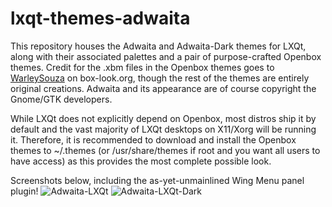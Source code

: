 # lxqt-themes-adwaita

This repository houses the Adwaita and Adwaita-Dark themes for LXQt, along with their associated palettes and a pair of purpose-crafted Openbox themes. Credit for the .xbm files in the Openbox themes goes to <a href=https://www.box-look.org/p/1226549/>WarleySouza</a> on box-look.org, though the rest of the themes are entirely original creations. Adwaita and its appearance are of course copyright the Gnome/GTK developers.

While LXQt does not explicitly depend on Openbox, most distros ship it by default and the vast majority of LXQt desktops on X11/Xorg will be running it. Therefore, it is recommended to download and install the Openbox themes to ~/.themes (or /usr/share/themes if root and you want all users to have access) as this provides the most complete possible look.

Screenshots below, including the as-yet-unmainlined Wing Menu panel plugin!
![Adwaita-LXQt](https://user-images.githubusercontent.com/67122280/212570074-687df5b2-2ccf-4db9-b973-ac902a7c8224.png)
![Adwaita-LXQt-Dark](https://user-images.githubusercontent.com/67122280/212570075-8551a784-fe4b-4c40-aa1a-df6d4e9769d3.png)
